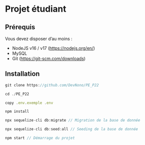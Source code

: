 # Projet étudiant

## Prérequis

Vous devez disposer d’au moins : 

- NodeJS v16 / v17 (https://nodejs.org/en/)
- MySQL
- Git (https://git-scm.com/downloads)

## Installation 

```jsx
git clone https://github.com/DevNono/PE_P22

cd ./PE_P22

copy .env.exemple .env 

npm install

npx sequelize-cli db:migrate // Migration de la base de donnée

npx sequelize-cli db:seed:all // Seeding de la base de donnée

npm start // Démarrage du projet
```